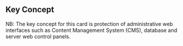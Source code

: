 ## Key Concept

NB: The key concept for this card is protection of administrative web interfaces such as Content Management System (CMS), database and server web control panels.
